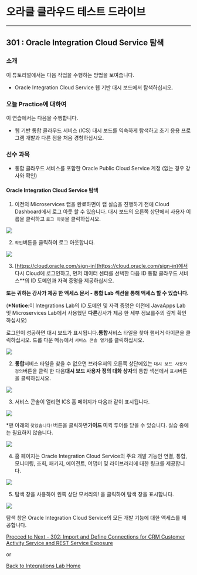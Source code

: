 # 오라클 클라우드 테스트 드라이브 #
-----
## 301 : Oracle Integration Cloud Service 탐색 ##


### 소개 ###
이 튜토리얼에서는 다음 작업을 수행하는 방법을 보여줍니다. 
- Oracle Integration Cloud Service 웹 기반 대시 보드에서 탐색하십시오. 

### 오늘 Practice에 대하여 ###
이 연습에서는 다음을 수행합니다. 
- 웹 기반 통합 클라우드 서비스 (ICS) 대시 보드를 익숙하게 탐색하고 초기 응용 프로그램 개발과 다른 점을 처음 경험하십시오. 

### 선수 과목 ###

- 통합 클라우드 서비스를 포함한 Oracle Public Cloud Service 계정 (없는 경우 강사와 확인) 

#### Oracle Integration Cloud Service 탐색 

1. 이전의 Microservices 랩을 완료하면이 랩 실습을 진행하기 전에 Cloud Dashboard에서 로그 아웃 할 수 있습니다. 대시 보드의 오른쪽 상단에서 사용자 이름을 클릭하고 `로그 아웃`을 클릭하십시오. 

![](images/301/00.logout.png)


2. `확인`버튼을 클릭하여 로그 아웃합니다. 

![](images/301/00.logout.confirm.png)


3. [https://cloud.oracle.com/sign-in](https://cloud.oracle.com/sign-in)에서 다시 Cloud에 로그인하고, 먼저 데이터 센터를 선택한 다음 ID 통합 클라우드 서비스**의 ID 도메인과 자격 증명을 제공하십시오. 

**또는 귀하는 강사가 제공 한 액세스 문서 - 통합 Lab 섹션을 통해 액세스 할 수 있습니다.**

(**\*Notice**:이 Integrations Lab의 ID 도메인 및 자격 증명은 이전에 JavaApps Lab 및 Microservices Lab에서 사용했던 **다른**강사가 제공 한 세부 정보를주의 깊게 확인하십시오) 

로그인이 성공하면 대시 보드가 표시됩니다.**통합**서비스 타일을 찾아 햄버거 아이콘을 클릭하십시오. 드롭 다운 메뉴에서 `서비스 콘솔 열기`를 클릭하십시오. 

![](images/301/01.dashboard.png)


2. **통합**서비스 타일을 찾을 수 없으면 브라우저의 오른쪽 상단에있는 `대시 보드 사용자 정의`버튼을 클릭 한 다음**대시 보드 사용자 정의 대화 상자**의 통합 섹션에서 `표시`버튼을 클릭하십시오. 

![](images/301/02.dashboard.png)


3. 서비스 콘솔이 열리면 ICS 홈 페이지가 다음과 같이 표시됩니다. 

![](images/301/03.home.png)


\*맨 아래의 `찾았습니다!`버튼을 클릭하면**가이드 미**퀵 투어를 닫을 수 있습니다. 실습 중에는 필요하지 않습니다. 

![](images/301/04.ics_overlays.png)


4. 홈 페이지는 Oracle Integration Cloud Service의 주요 개발 기능인 연결, 통합, 모니터링, 조회, 패키지, 에이전트, 어댑터 및 라이브러리에 대한 링크를 제공합니다. 

![](images/301/05.ics_designer_portal.png)


5. 탐색 창을 사용하여 왼쪽 상단 모서리의! [](images/301/06.main_hamburger.png)을 클릭하여 탐색 창을 표시합니다. 

![](images/301/07.navigation_pane.png)


탐색 창은 Oracle Integration Cloud Service의 모든 개발 기능에 대한 액세스를 제공합니다. 

[Procced to Next - 302: Import and Define Connections for CRM Customer Activity Service and REST Service Exposure](302-IntegrationsLab.md)

or

[Back to Integrations Lab Home](README.md)

